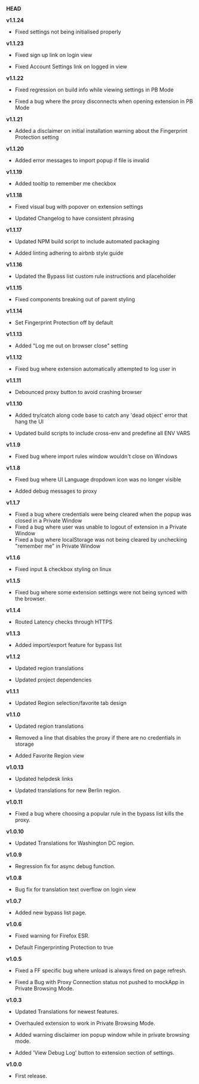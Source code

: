 __HEAD__

__v1.1.24__

* Fixed settings not being initialised properly

__v1.1.23__

* Fixed sign up link on login view

* Fixed Account Settings link on logged in view

__v1.1.22__

* Fixed regression on build info while viewing settings in PB Mode

* Fixed a bug where the proxy disconnects when opening extension in PB Mode

__v1.1.21__

* Added a disclaimer on initial installation warning about the Fingerprint Protection setting

__v1.1.20__

* Added error messages to import popup if file is invalid

__v1.1.19__

* Added tooltip to remember me checkbox

__v1.1.18__

* Fixed visual bug with popover on extension settings

* Updated Changelog to have consistent phrasing

__v1.1.17__

* Updated NPM build script to include automated packaging

* Added linting adhering to airbnb style guide

__v1.1.16__

* Updated the Bypass list custom rule instructions and placeholder

__v1.1.15__

* Fixed components breaking out of parent styling

__v1.1.14__

* Set Fingerprint Protection off by default

__v1.1.13__

* Added "Log me out on browser close" setting

__v1.1.12__

* Fixed bug where extension automatically attempted to log user in

__v1.1.11__

* Debounced proxy button to avoid crashing browser

__v1.1.10__

* Added try/catch along code base to catch any 'dead object' error that hang the UI

* Updated build scripts to include cross-env and predefine all ENV VARS

__v1.1.9__

* Fixed bug where import rules window wouldn't close on Windows

__v1.1.8__

* Fixed bug where UI Language dropdown icon was no longer visible

* Added debug messages to proxy

__v1.1.7__

* Fixed a bug where credentials were being cleared when the popup was closed in a Private Window
* Fixed a bug where user was unable to logout of extension in a Private Window
* Fixed a bug where localStorage was not being cleared by unchecking "remember me" in Private Window

__v1.1.6__

* Fixed input & checkbox styling on linux

__v1.1.5__

* Fixed bug where some extension settings were not being synced with the browser.

__v1.1.4__

* Routed Latency checks through HTTPS

__v1.1.3__

* Added import/export feature for bypass list

__v1.1.2__

* Updated region translations

* Updated project dependencies

__v1.1.1__

* Updated Region selection/favorite tab design

__v1.1.0__

* Updated region translations

* Removed a line that disables the proxy if there are no credentials in storage

* Added Favorite Region view

__v1.0.13__

* Updated helpdesk links

* Updated translations for new Berlin region.

__v1.0.11__

* Fixed a bug where choosing a popular rule in the bypass list kills the proxy.

__v1.0.10__

* Updated Translations for Washington DC region.

__v1.0.9__

* Regression fix for async debug function.

__v1.0.8__

* Bug fix for translation text overflow on login view

__v1.0.7__

* Added new bypass list page.

__v1.0.6__

* Fixed warning for Firefox ESR.

* Default Fingerprinting Protection to true

__v1.0.5__

* Fixed a FF specific bug where unload is always fired on page refresh.

* Fixed a Bug with Proxy Connection status not pushed to mockApp in Private Browsing Mode.

__v1.0.3__

* Updated Translations for newest features.

* Overhauled extension to work in Private Browsing Mode.

* Added warning disclaimer ion popup window while in private browsing mode.

* Added 'View Debug Log' button to extension section of settings.

__v1.0.0__

* First release.
